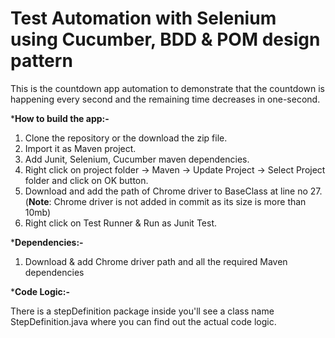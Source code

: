 # Test Automation with Selenium using Cucumber, BDD & POM design pattern

This is the countdown app automation to demonstrate that the countdown is happening every second and the remaining time decreases in one-second.

***How to build the app:-**

1. Clone the repository or the download the zip file.
2. Import it as Maven project.
3. Add Junit, Selenium, Cucumber maven dependencies.
4. Right click on project folder -> Maven -> Update Project -> Select Project folder and click on OK button.
5. Download and add the path of Chrome driver to BaseClass at line no 27. (**Note**: Chrome driver is not added in commit as its size is more than 10mb)
6. Right click on Test Runner & Run as Junit Test.

***Dependencies:-**

1. Download & add Chrome driver path and all the required Maven dependencies

***Code Logic:-**

There is a stepDefinition package inside you'll see a class name StepDefinition.java where you can find out the actual code logic.


